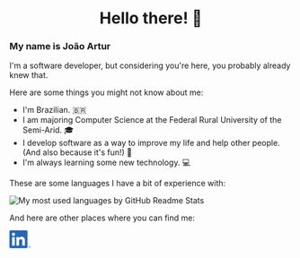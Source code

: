 <h1 align="center">
  Hello there! 🤙
</h1>

### My name is João Artur

I'm a software developer, but considering you're here, you probably already knew that.

Here are some things you might not know about me:

- I'm Brazilian. 🇧🇷
- I am majoring Computer Science at the Federal Rural University of the Semi-Arid. 🎓
- I develop software as a way to improve my life and help other people. (And also because it's fun!) 🤝
- I'm always learning some new technology. 💻

These are some languages I have a bit of experience with:

<img alt="My most used languages by GitHub Readme Stats" src="https://github-readme-stats.vercel.app/api/top-langs/?username=j-artur&langs_count=10&theme=dracula&layout=compact" />

<br />

And here are other places where you can find me:

<a href="https://www.linkedin.com/in/jarturdev/" target="_blank" rel="noreferrer">
  <img alt="LinkedIn's Logo" height="32" src="./images/linkedin-logo.png">
</a>
